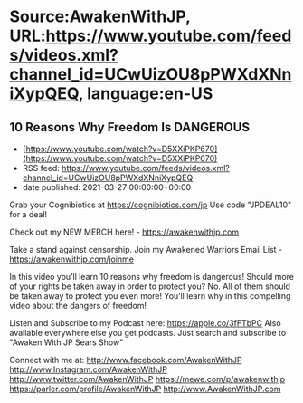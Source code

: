 # Source:AwakenWithJP, URL:https://www.youtube.com/feeds/videos.xml?channel_id=UCwUizOU8pPWXdXNniXypQEQ, language:en-US

## 10 Reasons Why Freedom Is DANGEROUS
 - [https://www.youtube.com/watch?v=D5XXiPKP670](https://www.youtube.com/watch?v=D5XXiPKP670)
 - RSS feed: https://www.youtube.com/feeds/videos.xml?channel_id=UCwUizOU8pPWXdXNniXypQEQ
 - date published: 2021-03-27 00:00:00+00:00

Grab your Cognibiotics at https://cognibiotics.com/jp
Use code "JPDEAL10" for a deal!

Check out my NEW MERCH here! - https://awakenwithjp.com

Take a stand against censorship. Join my Awakened Warriors Email List - https://awakenwithjp.com/joinme

In this video you’ll learn 10 reasons why freedom is dangerous! Should more of your rights be taken away in order to protect you? No. All of them should be taken away to protect you even more! You’ll learn why in this compelling video about the dangers of freedom!

Listen and Subscribe to my Podcast here: 
https://apple.co/3fFTbPC
Also available everywhere else you get podcasts. Just search and subscribe to "Awaken With JP Sears Show"

Connect with me at: 
http://www.facebook.com/AwakenWithJP
http://www.Instagram.com/AwakenWithJP
http://www.twitter.com/AwakenWithJP
https://mewe.com/p/awakenwithjp
https://parler.com/profile/AwakenWithJP
http://www.AwakenWithJP.com

